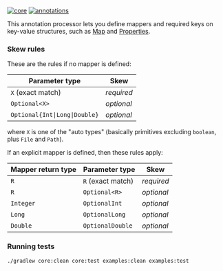[![core](https://maven-badges.herokuapp.com/maven-central/com.github.h908714124/javols/badge.svg?style=plastic&subject=javols)](https://maven-badges.herokuapp.com/maven-central/com.github.h908714124/javols)
[![annotations](https://maven-badges.herokuapp.com/maven-central/com.github.h908714124/javols-annotations/badge.svg?color=red&style=plastic&subject=javols-annotations)](https://maven-badges.herokuapp.com/maven-central/com.github.h908714124/javols-annotations)

This annotation processor lets you define
mappers and required keys on key-value
structures, such as
[Map](https://docs.oracle.com/javase/8/docs/api/java/util/Map.html) and
[Properties](https://docs.oracle.com/javase/8/docs/api/java/util/Properties.html).

### Skew rules

These are the rules if no mapper is defined:

Parameter type                      | Skew
----------------------------------- | --------------------------------
`X` (exact match)                   | *required*
`Optional<X>`                       | *optional*
<code>Optional{Int&#124;Long&#124;Double}</code> | *optional*

where `X` is one of the "auto types" (basically primitives excluding `boolean`, plus `File` and `Path`).

If an explicit mapper is defined, then these rules apply:

Mapper return type      | Parameter type              | Skew
----------------------- | --------------------------- | ------------
`R`                     | `R` (exact match)           | *required*
`R`                     | `Optional<R>`               | *optional*
`Integer`               | `OptionalInt`               | *optional*
`Long`                  | `OptionalLong`              | *optional*
`Double`                | `OptionalDouble`            | *optional*

### Running tests

````sh
./gradlew core:clean core:test examples:clean examples:test
````
